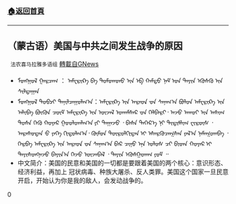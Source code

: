 ###  [:house:返回首頁](https://github.com/ourhimalayas/txt)
---

## （蒙古语）美国与中共之间发生战争的原因
` 法农喜马拉雅多语组` [轉載自GNews](https://gnews.org/zh-hans/1160074/)

- ᠮᠤᠩᠭᠤᠯ ᠭᠠᠷᠴᠠᠭ ： ᠠᠮᠧᠷᠢᠺᠠ ᠪᠠ ᠳᠤᠮᠳᠠᠳᠤ ᠢᠨ ᠡᠪ ᠬᠠᠮᠲᠦ ᠨᠠᠮ ᠤᠨ ᠲᠠᠶᠢᠨ ᠡᠭᠦᠰᠬᠦ ᠢᠨ ᠰᠢᠯᠲᠠᠭᠠᠨ
- ᠮᠤᠩᠭᠤᠯ ᠲᠣᠪᠴᠢ ᠲᠠᠨᠢᠯᠴᠠᠭᠤᠯᠭ᠎ᠠ：ᠠᠮᠧᠷᠢᠺᠠ ᠢᠨ ᠠᠷᠠᠳ ᠊ᠤᠨ ᠰᠠᠨᠠᠭ᠎ᠠ ᠪᠣᠯᠤᠨ ᠠᠮᠧᠷᠢᠺᠠ ᠢᠨ ᠠᠯᠢᠪᠠ ᠪᠦᠬᠦᠨ ᠴᠥᠮ ᠠᠮᠧᠷᠢᠺᠠ ᠢᠨ ᠦᠵᠡᠯ ᠤᠬᠠᠮᠰᠠᠷ ᠊ᠤᠨ ᠬᠡᠯᠪᠡᠷᠢ᠂ ᠠᠵᠤ ᠠᠬᠤᠶ ᠢᠨ ᠠᠰᠢᠭ ᠲᠤᠰᠠ ᠭᠡᠬᠦ ᠬᠣᠶᠠᠷ ᠭᠣᠣᠯᠳᠠᠯᠭ᠎ᠠ ᠶᠢ ᠳᠠᠭᠠᠵᠤ ᠂ ᠪᠠᠰᠠ ᠳᠡᠭᠡᠷ᠎ᠡ ᠨᠢ ᠲᠢᠲᠢᠮᠯᠢᠭ ᠸᠢᠷᠦ᠋ᠰ ᠂ ᠠᠷᠠᠰᠤᠲᠠᠨ ᠊ᠤ ᠶᠡᠬᠡ ᠬᠢᠲᠤᠯᠭ᠎ᠠ᠂ ᠬᠥᠮᠦᠨ ᠲᠥᠷᠥᠯᠬᠢᠲᠡᠨ ᠢ ᠡᠰᠡᠷᠭᠦᠴᠡᠭᠰᠡᠨ ᠶᠠᠯ᠎ᠠ ᠨᠡᠮᠡᠭᠳᠡᠪᠡ ᠂ ᠬᠡᠷᠪᠡ ᠠᠮᠧᠷᠢᠺᠠ ᠢᠨ ᠠᠷᠠᠳ ᠊ᠤᠨ ᠰᠠᠨᠠᠭ᠎ᠠ ᠪᠠᠷ ᠴᠢᠨᠦ ᠡᠨᠡ ᠤᠯᠤᠰ ᠴᠢ ᠪᠢᠳᠡ ᠬᠣᠶᠠᠷ ᠢ ᠳᠠᠶᠢᠰᠤᠩᠨᠠᠵᠤ ᠪᠠᠶᠢᠨ᠎ᠠ ᠭᠡᠵᠦ ᠦᠵᠡᠪᠡᠯ ᠂ ᠳᠠᠶᠢᠨ ᠡᠭᠦᠰᠭᠡᠳᠡᠭ ᠶᠤᠮ ᠃
- 中文简介：美国的民意和美国的一切都是要跟着美国的两个核心：意识形态、经济利益，再加上 冠状病毒、种族大屠杀、反人类罪。美国这个国家一旦民意开启，开始认为你是我的敌人，会发动战争的。


0
